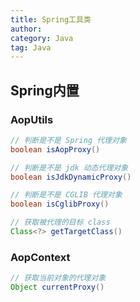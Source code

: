 ```yaml
---
title: Spring工具类
author:
category: Java
tag: Java
---
```


## Spring内置

### AopUtils

```java
// 判断是不是 Spring 代理对象
boolean isAopProxy()

// 判断是不是 jdk 动态代理对象
boolean isJdkDynamicProxy()

// 判断是不是 CGLIB 代理对象
boolean isCglibProxy()

// 获取被代理的目标 class
Class<?> getTargetClass()
```

### AopContext

```java
// 获取当前对象的代理对象
Object currentProxy()
```
